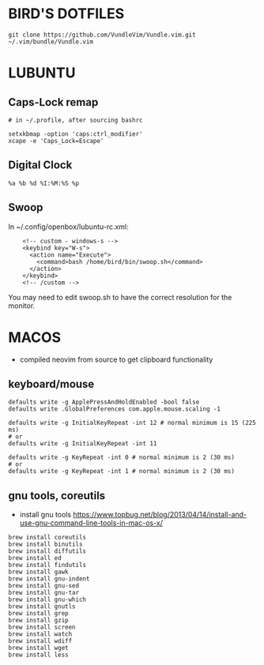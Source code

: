 BIRD'S DOTFILES
===============

```
git clone https://github.com/VundleVim/Vundle.vim.git ~/.vim/bundle/Vundle.vim
```

LUBUNTU
=======

Caps-Lock remap
---

```
# in ~/.profile, after sourcing bashrc

setxkbmap -option 'caps:ctrl_modifier'
xcape -e 'Caps_Lock=Escape'
```

Digital Clock
----

```
%a %b %d %I:%M:%S %p
```

Swoop
-----

In ~/.config/openbox/lubuntu-rc.xml:

```
    <!-- custom - windows-s -->
    <keybind key="W-s">
      <action name="Execute">
        <command>bash /home/bird/bin/swoop.sh</command>
      </action>
    </keybind>
    <!-- /custom -->
```

You may need to edit swoop.sh to have the correct resolution for the monitor.

MACOS
=====

- compiled neovim from source to get clipboard functionality

keyboard/mouse
---

```
defaults write -g ApplePressAndHoldEnabled -bool false
defaults write .GlobalPreferences com.apple.mouse.scaling -1

defaults write -g InitialKeyRepeat -int 12 # normal minimum is 15 (225 ms)
# or
defaults write -g InitialKeyRepeat -int 11

defaults write -g KeyRepeat -int 0 # normal minimum is 2 (30 ms)
# or
defaults write -g KeyRepeat -int 1 # normal minimum is 2 (30 ms)
```

gnu tools, coreutils
---
- install gnu tools https://www.topbug.net/blog/2013/04/14/install-and-use-gnu-command-line-tools-in-mac-os-x/
```
brew install coreutils
brew install binutils
brew install diffutils
brew install ed
brew install findutils
brew install gawk
brew install gnu-indent
brew install gnu-sed
brew install gnu-tar
brew install gnu-which
brew install gnutls
brew install grep
brew install gzip
brew install screen
brew install watch
brew install wdiff
brew install wget
brew install less
```
